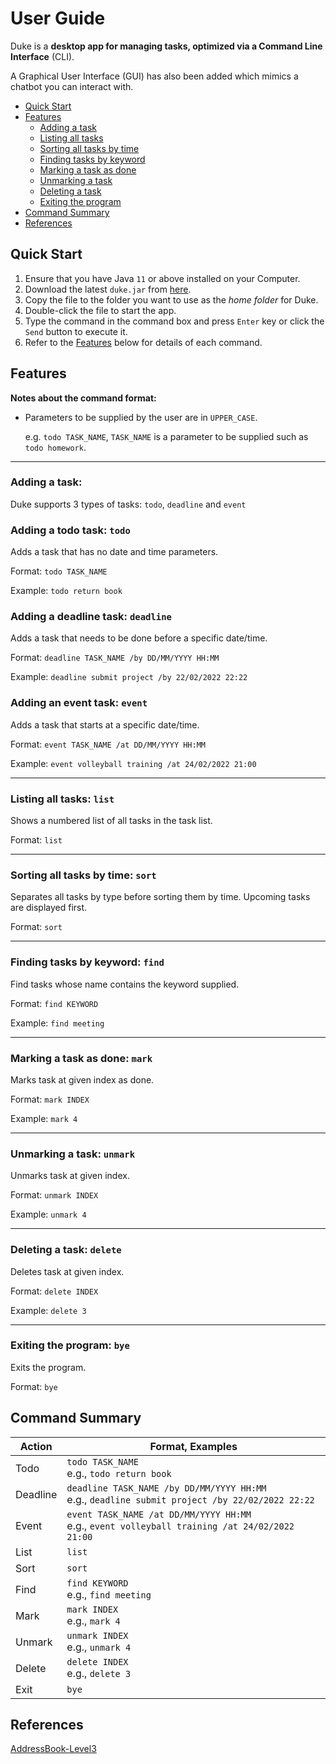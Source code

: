 # User Guide
Duke is a **desktop app for managing tasks, optimized via a Command Line Interface** (CLI).

A Graphical User Interface (GUI) has also been added which mimics a chatbot you can interact with.

- [Quick Start](#quick-start)
- [Features](#features)
  - [Adding a task](#adding-a-task)
  - [Listing all tasks](#listing-all-tasks-list)
  - [Sorting all tasks by time](#sorting-all-tasks-by-time-sort)
  - [Finding tasks by keyword](#finding-tasks-by-keyword-find)
  - [Marking a task as done](#marking-a-task-as-done-mark)
  - [Unmarking a task](#unmarking-a-task-unmark)
  - [Deleting a task](#deleting-a-task-delete)
  - [Exiting the program](#exiting-the-program-bye)
- [Command Summary](#command-summary)
- [References](#references)

## Quick Start
1. Ensure that you have Java `11` or above installed on your Computer.
2. Download the latest `duke.jar` from [here](https://github.com/Decaxical/ip/releases).
3. Copy the file to the folder you want to use as the *home folder* for Duke.
4. Double-click the file to start the app.
5. Type the command in the command box and press `Enter` key or click the `Send` button to execute it.
6. Refer to the [Features](#features) below for details of each command.

## Features 
**Notes about the command format:**
- Parameters to be supplied by the user are in `UPPER_CASE`.

  e.g. `todo TASK_NAME`, `TASK_NAME` is a parameter to be supplied such as `todo homework`.
  
---
### Adding a task:
Duke supports 3 types of tasks: `todo`, `deadline` and `event`
### Adding a todo task: `todo`
Adds a task that has no date and time parameters.

Format: `todo TASK_NAME`

Example: `todo return book`

### Adding a deadline task: `deadline`
Adds a task that needs to be done before a specific date/time.

Format: `deadline TASK_NAME /by DD/MM/YYYY HH:MM`

Example: `deadline submit project /by 22/02/2022 22:22`

### Adding an event task: `event`
Adds a task that starts at a specific date/time.

Format: `event TASK_NAME /at DD/MM/YYYY HH:MM`

Example: `event volleyball training /at 24/02/2022 21:00`

---
### Listing all tasks: `list`

Shows a numbered list of all tasks in the task list.

Format: `list`

---
### Sorting all tasks by time: `sort`

Separates all tasks by type before sorting them by time. Upcoming tasks are displayed first.

Format: `sort`

---
### Finding tasks by keyword: `find`
Find tasks whose name contains the keyword supplied.

Format: `find KEYWORD`

Example: `find meeting`

---
### Marking a task as done: `mark`
Marks task at given index as done.

Format: `mark INDEX`

Example: `mark 4`

---
### Unmarking a task: `unmark`
Unmarks task at given index.

Format: `unmark INDEX`

Example: `unmark 4`

---
### Deleting a task: `delete`
Deletes task at given index.

Format: `delete INDEX`

Example: `delete 3`

---
### Exiting the program: `bye`

Exits the program.

Format: `bye`

## Command Summary

 Action  | Format, Examples 
 ---| ---
 Todo    | `todo TASK_NAME` </br> e.g., `todo return book`
 Deadline| `deadline TASK_NAME /by DD/MM/YYYY HH:MM` <br/>  e.g., `deadline submit project /by 22/02/2022 22:22` 
 Event   | `event TASK_NAME /at DD/MM/YYYY HH:MM` <br/>  e.g.,  `event volleyball training /at 24/02/2022 21:00`
 List    | `list`
 Sort    | `sort`
 Find    | `find KEYWORD` <br/>  e.g., `find meeting`
 Mark    | `mark INDEX` <br/>  e.g., `mark 4`
 Unmark  | `unmark INDEX` <br/>  e.g., `unmark 4`
 Delete  | `delete INDEX` <br/>  e.g., `delete 3`
 Exit    | `bye`

## References
[AddressBook-Level3](https://github.com/j-lum/addressbook-level3)
